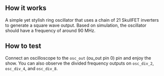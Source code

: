 <!---

This file is used to generate your project datasheet. Please fill in the information below and delete any unused
sections.

You can also include images in this folder and reference them in the markdown. Each image must be less than
512 kb in size, and the combined size of all images must be less than 1 MB.
-->

## How it works

A simple yet stylish ring oscillator that uses a chain of 21 SkullFET inverters to generate a square wave output. Based on simulation, the oscillator should have a frequency of around 90 MHz.

## How to test

Connect an oscilloscope to the `osc_out` (ou_out pin 0) pin and enjoy the show. You can also observe the divided frequency outputs on `osc_div_2`, `osc_div_4`, and `osc_div_8`.
